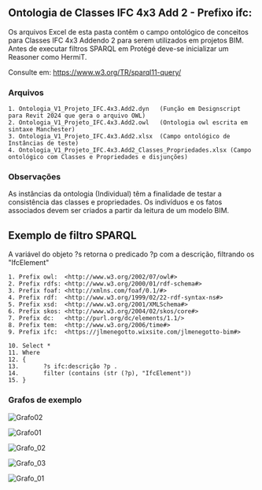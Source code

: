 ## Ontologia de Classes IFC 4x3 Add 2 - Prefixo ifc:

Os arquivos Excel de esta pasta contêm o campo ontológico de conceitos para Classes IFC 4x3 Addendo 2 para serem utilizados em projetos BIM. 
Antes de executar filtros SPARQL em Protégé deve-se inicializar um Reasoner como HermiT.

Consulte em: https://www.w3.org/TR/sparql11-query/

### Arquivos
    1. Ontologia_V1_Projeto_IFC.4x3.Add2.dyn   (Função em Designscript para Revit 2024 que gera o arquivo OWL)
    2. Ontologia_V1_Projeto_IFC.4x3.Add2.owl   (Ontologia owl escrita em sintaxe Manchester)
    3. Ontologia_V1_Projeto_IFC.4x3.Add2.xlsx  (Campo ontológico de Instâncias de teste)
    4. Ontologia_V1_Projeto_IFC.4x3.Add2_Classes_Propriedades.xlsx (Campo ontológico com Classes e Propriedades e disjunções) 

### Observações

As instâncias da ontologia (Individual) têm a finalidade de testar a consistência das classes e propriedades. 
Os indivíduos e os fatos associados devem ser criados a partir da leitura de um modelo BIM.

## Exemplo de filtro SPARQL 
A variável do objeto ?s retorna o predicado ?p com a descrição, filtrando os "IfcElement"

    1. Prefix owl:  <http://www.w3.org/2002/07/owl#>
    2. Prefix rdfs: <http://www.w3.org/2000/01/rdf-schema#>
    3. Prefix foaf: <http://xmlns.com/foaf/0.1/#>
    4. Prefix rdf:  <http://www.w3.org/1999/02/22-rdf-syntax-ns#>
    5. Prefix xsd:  <http://www.w3.org/2001/XMLSchema#>
    6. Prefix skos: <http://www.w3.org/2004/02/skos/core#>
    7. Prefix dc:   <http://purl.org/dc/elements/1.1/>
    8. Prefix tem:  <http://www.w3.org/2006/time#>
    9. Prefix ifc:  <https://jlmenegotto.wixsite.com/jlmenegotto-bim#>
    
    10. Select *
    11. Where
    12. {
    13.       ?s ifc:descrição ?p .
    14.       filter (contains (str (?p), "IfcElement"))
    15. }
    
### Grafos de exemplo

![Grafo02](https://github.com/JLMenegotto/OntologiaBIM/assets/9437020/067846d7-6f47-407b-b5d2-2e34a57d8c69)

![Grafo01](https://github.com/JLMenegotto/OntologiaBIM/assets/9437020/42e0c5c1-7df8-445b-b510-36b57410b569)

![Grafo_02](https://github.com/JLMenegotto/OntologiaBIM/assets/9437020/02770766-8c73-4b16-bd3c-24ce56db1acd)

![Grafo_03](https://github.com/JLMenegotto/OntologiaBIM/assets/9437020/4f8e9b55-605f-45c7-970a-8da4fe1bfb38)

![Grafo_01](https://github.com/JLMenegotto/OntologiaBIM/assets/9437020/52c18d82-04a0-4de6-b48b-a7fee3906e9d)

